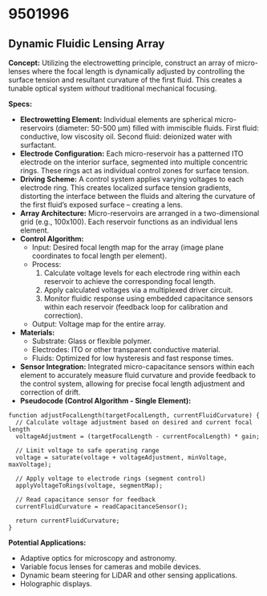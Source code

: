 # 9501996

## Dynamic Fluidic Lensing Array

**Concept:** Utilizing the electrowetting principle, construct an array of micro-lenses where the focal length is dynamically adjusted by controlling the surface tension and resultant curvature of the first fluid. This creates a tunable optical system *without* traditional mechanical focusing.

**Specs:**

*   **Electrowetting Element:** Individual elements are spherical micro-reservoirs (diameter: 50-500 μm) filled with immiscible fluids. First fluid: conductive, low viscosity oil. Second fluid: deionized water with surfactant.
*   **Electrode Configuration:** Each micro-reservoir has a patterned ITO electrode on the interior surface, segmented into multiple concentric rings. These rings act as individual control zones for surface tension.
*   **Driving Scheme:** A control system applies varying voltages to each electrode ring. This creates localized surface tension gradients, distorting the interface between the fluids and altering the curvature of the first fluid’s exposed surface – creating a lens.
*   **Array Architecture:** Micro-reservoirs are arranged in a two-dimensional grid (e.g., 100x100). Each reservoir functions as an individual lens element.
*   **Control Algorithm:**
    *   Input: Desired focal length map for the array (image plane coordinates to focal length per element).
    *   Process:
        1.  Calculate voltage levels for each electrode ring within each reservoir to achieve the corresponding focal length.
        2.  Apply calculated voltages via a multiplexed driver circuit.
        3.  Monitor fluidic response using embedded capacitance sensors within each reservoir (feedback loop for calibration and correction).
    *   Output: Voltage map for the entire array.
*   **Materials:**
    *   Substrate: Glass or flexible polymer.
    *   Electrodes: ITO or other transparent conductive material.
    *   Fluids: Optimized for low hysteresis and fast response times.
*   **Sensor Integration:** Integrated micro-capacitance sensors within each element to accurately measure fluid curvature and provide feedback to the control system, allowing for precise focal length adjustment and correction of drift.
*   **Pseudocode (Control Algorithm - Single Element):**

```
function adjustFocalLength(targetFocalLength, currentFluidCurvature) {
  // Calculate voltage adjustment based on desired and current focal length
  voltageAdjustment = (targetFocalLength - currentFocalLength) * gain;

  // Limit voltage to safe operating range
  voltage = saturate(voltage + voltageAdjustment, minVoltage, maxVoltage);

  // Apply voltage to electrode rings (segment control)
  applyVoltageToRings(voltage, segmentMap);

  // Read capacitance sensor for feedback
  currentFluidCurvature = readCapacitanceSensor();

  return currentFluidCurvature;
}
```

**Potential Applications:**

*   Adaptive optics for microscopy and astronomy.
*   Variable focus lenses for cameras and mobile devices.
*   Dynamic beam steering for LiDAR and other sensing applications.
*   Holographic displays.